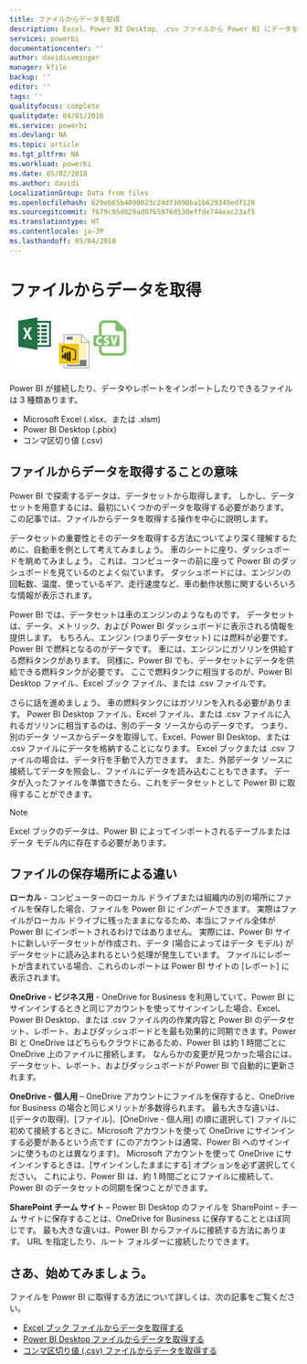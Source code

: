 ```yaml
---
title: ファイルからデータを取得
description: Excel、Power BI Desktop、.csv ファイルから Power BI にデータを取得する方法について学習します
services: powerbi
documentationcenter: ''
author: davidiseminger
manager: kfile
backup: ''
editor: ''
tags: ''
qualityfocus: complete
qualitydate: 04/01/2016
ms.service: powerbi
ms.devlang: NA
ms.topic: article
ms.tgt_pltfrm: NA
ms.workload: powerbi
ms.date: 05/02/2018
ms.author: davidi
LocalizationGroup: Data from files
ms.openlocfilehash: 629eb65b4090023c24df3098ba1b629349edf128
ms.sourcegitcommit: f679c05d029ad0765976d530effde744eac23af5
ms.translationtype: HT
ms.contentlocale: ja-JP
ms.lasthandoff: 05/04/2018
---
```

# <a name="get-data-from-files"></a>ファイルからデータを取得
![](media/service-get-data-from-files/file_icons.png)

Power BI が接続したり、データやレポートをインポートしたりできるファイルは 3 種類あります。

* Microsoft Excel (.xlsx、または .xlsm)
* Power BI Desktop (.pbix)
* コンマ区切り値 (.csv)

## <a name="what-does-get-data-from-a-file-really-mean"></a>ファイルからデータを取得することの意味
Power BI で探索するデータは、データセットから取得します。 しかし、データセットを用意するには、最初にいくつかのデータを取得する必要があります。 この記事では、ファイルからデータを取得する操作を中心に説明します。

データセットの重要性とそのデータを取得する方法についてより深く理解するために、自動車を例として考えてみましょう。 車のシートに座り、ダッシュボードを眺めてみましょう。 これは、コンピューターの前に座って Power BI のダッシュボードを見ているのとよく似ています。 ダッシュボードには、エンジンの回転数、温度、使っているギア、走行速度など、車の動作状態に関するいろいろな情報が表示されます。

Power BI では、データセットは車のエンジンのようなものです。 データセットは、データ、メトリック、および Power BI ダッシュボードに表示される情報を提供します。 もちろん、エンジン (つまりデータセット) には燃料が必要です。Power BI で燃料となるのがデータです。 車には、エンジンにガソリンを供給する燃料タンクがあります。 同様に、Power BI でも、データセットにデータを供給できる燃料タンクが必要です。 ここで燃料タンクに相当するのが、Power BI Desktop ファイル、Excel ブック ファイル、または .csv ファイルです。

さらに話を進めましょう。 車の燃料タンクにはガソリンを入れる必要があります。 Power BI Desktop ファイル、Excel ファイル、または .csv ファイルに入れるガソリンに相当するのは、別のデータ ソースからのデータです。 つまり、別のデータ ソースからデータを取得して、Excel、Power BI Desktop、または .csv ファイルにデータを格納することになります。 Excel ブックまたは .csv ファイルの場合は、データ行を手動で入力できます。 また、外部データ ソースに接続してデータを照会し、ファイルにデータを読み込むこともできます。 データが入ったファイルを準備できたら、これをデータセットとして Power BI に取得することができます。

> [!NOTE]
> Excel ブックのデータは、Power BI によってインポートされるテーブルまたはデータ モデル内に存在する必要があります。
> 
> 

## <a name="where-your-file-is-saved-makes-a-difference"></a>ファイルの保存場所による違い
**ローカル** - コンピューターのローカル ドライブまたは組織内の別の場所にファイルを保存した場合、ファイルを Power BI に*インポート*できます。 実際はファイルがローカル ドライブに残ったままになるため、本当にファイル全体が Power BI にインポートされるわけではありません。 実際には、Power BI サイトに新しいデータセットが作成され、データ (場合によってはデータ モデル) がデータセットに読み込まれるという処理が発生しています。 ファイルにレポートが含まれている場合、これらのレポートは Power BI サイトの [レポート] に表示されます。

**OneDrive - ビジネス用** - OneDrive for Business を利用していて、Power BI にサインインするときと同じアカウントを使ってサインインした場合、Excel、Power BI Desktop、または .csv ファイル内の作業内容と Power BI のデータセット、レポート、およびダッシュボードとを最も効果的に同期できます。Power BI と OneDrive はどちらもクラウドにあるため、Power BI は約 1 時間ごとに OneDrive 上のファイルに接続します。 なんらかの変更が見つかった場合には、データセット、レポート、およびダッシュボードが Power BI で自動的に更新されます。

**OneDrive - 個人用** – OneDrive アカウントにファイルを保存すると、OneDrive for Business の場合と同じメリットが多数得られます。 最も大きな違いは、([データの取得]、[ファイル]、[OneDrive - 個人用] の順に選択して) ファイルに初めて接続するときに、Microsoft アカウントを使って OneDrive にサインインする必要があるという点です (このアカウントは通常、Power BI へのサインインに使うものとは異なります)。 Microsoft アカウントを使って OneDrive にサインインするときは、[サインインしたままにする] オプションを必ず選択してください。 これにより、Power BI は、約 1 時間ごとにファイルに接続して、Power BI のデータセットの同期を保つことができます。

**SharePoint チーム サイト** – Power BI Desktop のファイルを SharePoint – チーム サイトに保存することは、OneDrive for Business に保存することとほぼ同じです。 最も大きな違いは、Power BI からファイルに接続する方法にあります。 URL を指定したり、ルート フォルダーに接続したりできます。

## <a name="ready-to-get-started"></a>さあ、始めてみましょう。
ファイルを Power BI に取得する方法について詳しくは、次の記事をご覧ください。

* [Excel ブック ファイルからデータを取得する](service-excel-workbook-files.md)
* [Power BI Desktop ファイルからデータを取得する](service-desktop-files.md)
* [コンマ区切り値 (.csv) ファイルからデータを取得する](service-comma-separated-value-files.md)

